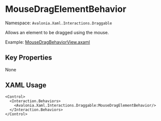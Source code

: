 # MouseDragElementBehavior

Namespace: `Avalonia.Xaml.Interactions.Draggable`

Allows an element to be dragged using the mouse.

Example: [MouseDragBehaviorView.axaml](samples/BehaviorsTestApplication/Views/Pages/MouseDragBehaviorView.axaml)

## Key Properties
None

## XAML Usage
```xaml
<Control>
  <Interaction.Behaviors>
    <Avalonia.Xaml.Interactions.Draggable:MouseDragElementBehavior/>
  </Interaction.Behaviors>
</Control>
```
